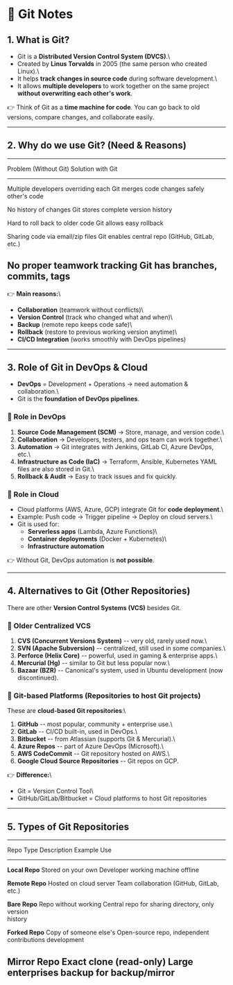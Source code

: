# 📘 Git Notes

## 1. What is Git?

-   Git is a **Distributed Version Control System (DVCS)**.\
-   Created by **Linus Torvalds** in 2005 (the same person who created
    Linux).\
-   It helps **track changes in source code** during software
    development.\
-   It allows **multiple developers** to work together on the same
    project **without overwriting each other's work**.

👉 Think of Git as a **time machine for code**. You can go back to old
versions, compare changes, and collaborate easily.

------------------------------------------------------------------------

## 2. Why do we use Git? (Need & Reasons)

  -----------------------------------------------------------------------
  Problem (Without Git)                    Solution with Git
  ---------------------------------------- ------------------------------
  Multiple developers overriding each      Git merges code changes safely
  other's code                             

  No history of changes                    Git stores complete version
                                           history

  Hard to roll back to older code          Git allows easy rollback

  Sharing code via email/zip files         Git enables central repo
                                           (GitHub, GitLab, etc.)

  No proper teamwork tracking              Git has **branches, commits,
                                           tags**
  -----------------------------------------------------------------------

👉 **Main reasons:**\
- **Collaboration** (teamwork without conflicts)\
- **Version Control** (track who changed what and when)\
- **Backup** (remote repo keeps code safe)\
- **Rollback** (restore to previous working version anytime)\
- **CI/CD Integration** (works smoothly with DevOps pipelines)

------------------------------------------------------------------------

## 3. Role of Git in DevOps & Cloud

-   **DevOps** = Development + Operations → need automation &
    collaboration.\
-   Git is the **foundation of DevOps pipelines**.

### 🔹 Role in DevOps

1.  **Source Code Management (SCM)** → Store, manage, and version code.\
2.  **Collaboration** → Developers, testers, and ops team can work
    together.\
3.  **Automation** → Git integrates with Jenkins, GitLab CI, Azure
    DevOps, etc.\
4.  **Infrastructure as Code (IaC)** → Terraform, Ansible, Kubernetes
    YAML files are also stored in Git.\
5.  **Rollback & Audit** → Easy to track issues and fix quickly.

### 🔹 Role in Cloud

-   Cloud platforms (AWS, Azure, GCP) integrate Git for **code
    deployment**.\
-   Example: Push code → Trigger pipeline → Deploy on cloud servers.\
-   Git is used for:
    -   **Serverless apps** (Lambda, Azure Functions)\
    -   **Container deployments** (Docker + Kubernetes)\
    -   **Infrastructure automation**

👉 Without Git, DevOps automation is **not possible**.

------------------------------------------------------------------------

## 4. Alternatives to Git (Other Repositories)

There are other **Version Control Systems (VCS)** besides Git.

### 🔹 Older Centralized VCS

1.  **CVS (Concurrent Versions System)** -- very old, rarely used now.\
2.  **SVN (Apache Subversion)** -- centralized, still used in some
    companies.\
3.  **Perforce (Helix Core)** -- powerful, used in gaming & enterprise
    apps.\
4.  **Mercurial (Hg)** -- similar to Git but less popular now.\
5.  **Bazaar (BZR)** -- Canonical's system, used in Ubuntu development
    (now discontinued).

### 🔹 Git-based Platforms (Repositories to host Git projects)

These are **cloud-based Git repositories**:\
1. **GitHub** -- most popular, community + enterprise use.\
2. **GitLab** -- CI/CD built-in, used in DevOps.\
3. **Bitbucket** -- from Atlassian (supports Git & Mercurial).\
4. **Azure Repos** -- part of Azure DevOps (Microsoft).\
5. **AWS CodeCommit** -- Git repository hosted on AWS.\
6. **Google Cloud Source Repositories** -- Git repos on GCP.

👉 **Difference:**\
- Git = Version Control Tool\
- GitHub/GitLab/Bitbucket = Cloud platforms to host Git repositories

------------------------------------------------------------------------

## 5. Types of Git Repositories

  -----------------------------------------------------------------------
  Repo Type             Description              Example Use
  --------------------- ------------------------ ------------------------
  **Local Repo**        Stored on your own       Developer working
                        machine                  offline

  **Remote Repo**       Hosted on cloud server   Team collaboration
                        (GitHub, GitLab, etc.)   

  **Bare Repo**         Repo without working     Central repo for sharing
                        directory, only version  
                        history                  

  **Forked Repo**       Copy of someone else's   Open-source
                        repo, independent        contributions
                        development              

  **Mirror Repo**       Exact clone (read-only)  Large enterprises backup
                        for backup/mirror        
  -----------------------------------------------------------------------
